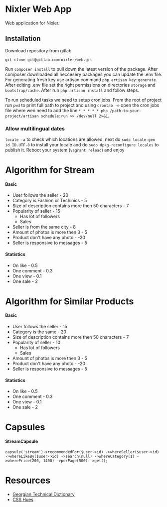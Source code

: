 Nixler Web App
=========

Web application for Nixler.

## Installation

Download repository from gitlab
```
git clone git@gitlab.com:nixler/web.git
```

Run `composer install` to pull down the latest version of the package. After composer downloaded all neccesery packages you can update the .env file. For generating fresh key use artisan command `php artisan key:generate`. After editing .env file set the right permissions on directories `storage` and `bootstrap/cache`. After run `php artisan install` and follow steps.

To run scheduled tasks we need to setup cron jobs. From the root of project run `pwd` to print full path to project and using `crontab -e` open the cron jobs file where wen need to add the line `* * * * * php /path-to-your-project/artisan schedule:run >> /dev/null 2>&1`.

### Allow multilingual dates
`locale -a` to check which locations are allowed, next do `sudo locale-gen id_ID.UTF-8` to install your locale and do `sudo dpkg-reconfigure locales` to publish it.
Reboot your system (`vagrant reload`) and enjoy


# Algorithm for Stream 

#### Basic

* User follows the seller - 20
* Category is Fashion or Techinics - 5
* Size of description contains more then 50 characters - 7
* Popularity of seller - 15
   * Has lot of followers
   * Sales
* Seller is from the same city - 8
* Amount of photos is more then 3 - 5
* Product don't have any photo - -20
* Seller is responsive to messages - 5

#### Statistics
* On like - 0.5
* One comment - 0.3
* One view - 0.1
* One sale - 2

# Algorithm for Similar Products 

#### Basic

* User follows the seller - 15
* Category is the same - 20
* Size of description contains more then 50 characters - 7
* Popularity of seller - 10
   * Has lot of followers
   * Sales
* Amount of photos is more then 3 - 5
* Product don't have any photo - -20
* Seller is responsive to messages - 5

#### Statistics
* On like - 0.5
* One comment - 0.3
* One view - 0.1
* One sale - 2

# Capsules

#### StreamCapsule
`capsule('stream')->recommendedFor($user->id)
	->whereSeller($user->id)
	->whereLikeBy($user->id)
	->search(null)
	->whereCategory(1)
	->wherePrice(200, 1400)
	->perPage(500)
	->get();
`

# Resources

* [Georgian Technical Dictionary](http://techdict.ge/)
* [CSS Hues](https://webkul.github.io/coolhue/)
